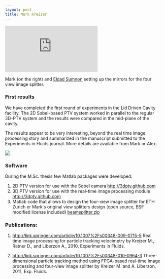 ```yaml
---
layout: post
title: Mark Kreizer
---
```




![](http://newhost.site/pmwiki.php?n=People.MarkKreizer?action=download&upname=mark_eldad_mirrors_test.png)

Mark (on the right) and [Eldad Sumnon](eldad_sumnon.html) setting up the mirrors for the four view image splitter.



### First results

We have completed the first round of experiments in the Lid Driven Cavity facility. The 2D Sobel-based PTV system worked in parallel to the regular 3D-PTV system and the results were compared in the mid-plane of the cavity.

The results appear to be very interesting, beyond the real time image processing story and summarized in the manuscript submitted to the Experiments in Fluids journal. More details are available from Mark or Alex.



![](http://lh3.google.com/particle.tracking/RucBpp99CvI/AAAAAAAABAg/_QJCbyJw_Z0/s288/Image017.jpg)


### Software

During the M.Sc. thesis few Matlab packages were developed:

1.  2D PTV version for use with the Sobel camera <http://3dptv.github.com>
2.  3D PTV version for use with the real-time image processing module <http://3dptv.github.com>
3.  Matlab code that allows to design the four-view image splitter for ETH Zurich or Mark's original view splitters design (open source, BSF modified license included) [beamsplitter.zip](../files/beamsplitter.zip)



### Publications:

1.  <http://link.springer.com/article/10.1007%2Fs00348-009-0715-5> Real time image processing for particle tracking velocimetry by Kreizer M., Ratner D., and Liberzon A., 2010, Experiments in Fluids.

2. <http://link.springer.com/article/10.1007%2Fs00348-010-0964-3> Three-dimensional particle tracking method using FPGA-based real-time image processing and four-view image splitter by Kreizer M. and A. Liberzon, 2011, Exp. Fluids.
